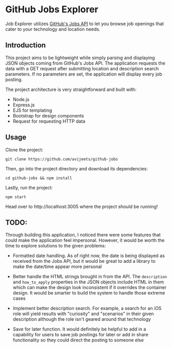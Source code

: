 # GitHub Jobs Explorer

Job Explorer utilizes [GitHub's Jobs API](http://jobs.github.com/api) to let you browse job openings that cater to your technology and location needs. 

## Introduction

This project aims to be lightweight while simply parsing and displaying JSON objects coming from GitHub's Jobs API. The application requests the data with a GET request after submitting location and description search parameters. If no parameters are set, the application will display every job posting.

The project architecture is very straightforward and built with:
- Node.js
- Express.js
- EJS for templating
- Bootstrap for design components 
- Request for requesting HTTP data

## Usage

Clone the project:
```
git clone https://github.com/avijeets/github-jobs
```

Then, go into the project directory and download its dependencies:
```
cd github-jobs && npm install
```

Lastly, run the project:
```
npm start
``` 

Head over to http://localhost:3005 where the project should be running!

## TODO: 

Through building this application, I noticed there were some features that could make the application feel impersonal. However, it would be worth the time to explore solutions to the given problems:

- Formatted date handling. As of right now, the date is being displayed as received from the Jobs API, but it would be great to add a library to make the date/time appear more personal

- Better handle the HTML strings brought in from the API. The `description` and `how_to_apply` properties in the JSON objects include HTML in them which can make the design look inconsistent if it overrides the container design. It would be smarter to build the system to handle those extreme cases

- Implement better description search. For example, a search for an iOS role will yield results with "curiosity" and "scenarios" in their given description although the role isn't geared around that technology

- Save for later function. It would definitely be helpful to add in a capability for users to save job postings for later or add in share functionality so they could direct the posting to someone else
